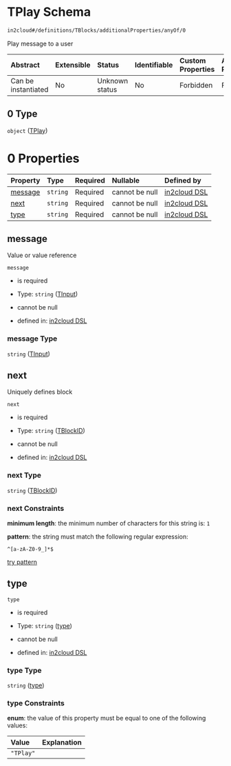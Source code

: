 # TPlay Schema

```txt
in2cloud#/definitions/TBlocks/additionalProperties/anyOf/0
```

Play message to a user

| Abstract            | Extensible | Status         | Identifiable | Custom Properties | Additional Properties | Access Restrictions | Defined In                                                                     |
| :------------------ | :--------- | :------------- | :----------- | :---------------- | :-------------------- | :------------------ | :----------------------------------------------------------------------------- |
| Can be instantiated | No         | Unknown status | No           | Forbidden         | Forbidden             | none                | [TDSLRoot.schema.json*](../schema/TDSLRoot.schema.json "open original schema") |

## 0 Type

`object` ([TPlay](tdslroot-definitions-tplay.md))

# 0 Properties

| Property            | Type     | Required | Nullable       | Defined by                                                                                                  |
| :------------------ | :------- | :------- | :------------- | :---------------------------------------------------------------------------------------------------------- |
| [message](#message) | `string` | Required | cannot be null | [in2cloud DSL](tdslroot-definitions-tinput.md "in2cloud#/definitions/TPlay/properties/message")             |
| [next](#next)       | `string` | Required | cannot be null | [in2cloud DSL](tdslroot-definitions-tblockid.md "in2cloud#/definitions/TPlay/properties/next")              |
| [type](#type)       | `string` | Required | cannot be null | [in2cloud DSL](tdslroot-definitions-tplay-properties-type.md "in2cloud#/definitions/TPlay/properties/type") |

## message

Value or value reference

`message`

*   is required

*   Type: `string` ([TInput](tdslroot-definitions-tinput.md))

*   cannot be null

*   defined in: [in2cloud DSL](tdslroot-definitions-tinput.md "in2cloud#/definitions/TPlay/properties/message")

### message Type

`string` ([TInput](tdslroot-definitions-tinput.md))

## next

Uniquely defines block

`next`

*   is required

*   Type: `string` ([TBlockID](tdslroot-definitions-tblockid.md))

*   cannot be null

*   defined in: [in2cloud DSL](tdslroot-definitions-tblockid.md "in2cloud#/definitions/TPlay/properties/next")

### next Type

`string` ([TBlockID](tdslroot-definitions-tblockid.md))

### next Constraints

**minimum length**: the minimum number of characters for this string is: `1`

**pattern**: the string must match the following regular expression: 

```regexp
^[a-zA-Z0-9_]*$
```

[try pattern](https://regexr.com/?expression=%5E%5Ba-zA-Z0-9\_%5D\*%24 "try regular expression with regexr.com")

## type



`type`

*   is required

*   Type: `string` ([type](tdslroot-definitions-tplay-properties-type.md))

*   cannot be null

*   defined in: [in2cloud DSL](tdslroot-definitions-tplay-properties-type.md "in2cloud#/definitions/TPlay/properties/type")

### type Type

`string` ([type](tdslroot-definitions-tplay-properties-type.md))

### type Constraints

**enum**: the value of this property must be equal to one of the following values:

| Value     | Explanation |
| :-------- | :---------- |
| `"TPlay"` |             |
